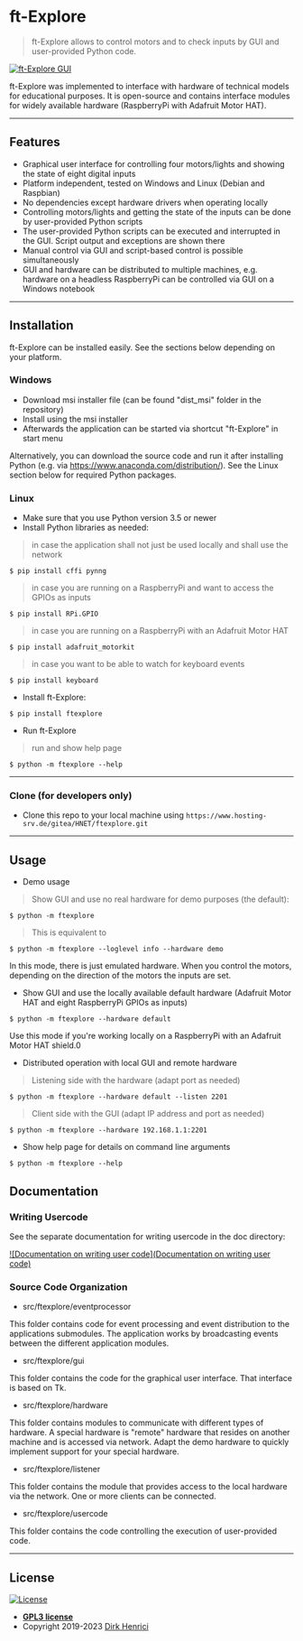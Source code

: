 # ft-Explore

> ft-Explore allows to control motors and to check inputs by GUI and user-provided Python code.

<!-- <a href="https://www.henrici.name/projects/ftexplore.html"><img src="https://www.henrici.name/projects/images/ftexplore1_401.gif" title="ft-Explore GUI" alt="ft-Explore GUI"></a> -->

[![ft-Explore GUI](https://www.henrici.name/projects/images/ftexplore1.gif)](https://www.henrici.name/projects/ftexplore.html)

ft-Explore was implemented to interface with hardware of technical models for educational purposes. It is open-source and contains interface modules for widely available hardware (RaspberryPi with Adafruit Motor HAT).

---

## Features

- Graphical user interface for controlling four motors/lights and showing the state of eight digital inputs
- Platform independent, tested on Windows and Linux (Debian and Raspbian)
- No dependencies except hardware drivers when operating locally
- Controlling motors/lights and getting the state of the inputs can be done by user-provided Python scripts
- The user-provided Python scripts can be executed and interrupted in the GUI. Script output and exceptions are shown there
- Manual control via GUI and script-based control is possible simultaneously
- GUI and hardware can be distributed to multiple machines, e.g. hardware on a headless RaspberryPi can be controlled via GUI on a Windows notebook

---

## Installation

ft-Explore can be installed easily. See the sections below depending on your platform.

### Windows

- Download msi installer file (can be found "dist_msi" folder in the repository)
- Install using the msi installer
- Afterwards the application can be started via shortcut "ft-Explore" in start menu

Alternatively, you can download the source code and run it after installing Python (e.g. via https://www.anaconda.com/distribution/). See the Linux section below for required Python packages.

### Linux

- Make sure that you use Python version 3.5 or newer
- Install Python libraries as needed:

> in case the application shall not just be used locally and shall use the network

```shell
$ pip install cffi pynng
```

> in case you are running on a RaspberryPi and want to access the GPIOs as inputs

```shell
$ pip install RPi.GPIO
```

> in case you are running on a RaspberryPi with an Adafruit Motor HAT

```shell
$ pip install adafruit_motorkit
```

> in case you want to be able to watch for keyboard events

```shell
$ pip install keyboard
```

- Install ft-Explore:

```shell
$ pip install ftexplore
```

- Run ft-Explore

> run and show help page

```shell
$ python -m ftexplore --help
```

---

### Clone (for developers only)

- Clone this repo to your local machine using `https://www.hosting-srv.de/gitea/HNET/ftexplore.git`

---

## Usage

- Demo usage

> Show GUI and use no real hardware for demo purposes (the default):

```shell
$ python -m ftexplore
```

> This is equivalent to

```shell
$ python -m ftexplore --loglevel info --hardware demo
```

In this mode, there is just emulated hardware. When you control the motors, depending on the direction of the motors the inputs are set.

- Show GUI and use the locally available default hardware (Adafruit Motor HAT and eight RaspberryPi GPIOs as inputs)

```shell
$ python -m ftexplore --hardware default
```

Use this mode if you're working locally on a RaspberryPi with an Adafruit Motor HAT shield.0

- Distributed operation with local GUI and remote hardware

> Listening side with the hardware (adapt port as needed)

```shell
$ python -m ftexplore --hardware default --listen 2201
```
> Client side with the GUI (adapt IP address and port as needed)

```shell
$ python -m ftexplore --hardware 192.168.1.1:2201
```

- Show help page for details on command line arguments

```shell
$ python -m ftexplore --help
```

## Documentation

### Writing Usercode

See the separate documentation for writing usercode in the doc directory:

[![Documentation on writing user code](Documentation on writing user code)](https://www.hosting-srv.de/gitea/HNET/ftexplore/src/branch/master/doc/usercode.md)

### Source Code Organization

- src/ftexplore/eventprocessor

This folder contains code for event processing and event distribution to the applications submodules. The application works by broadcasting events between the different application modules.

- src/ftexplore/gui

This folder contains the code for the graphical user interface. That interface is based on Tk.

- src/ftexplore/hardware

This folder contains modules to communicate with different types of hardware. A special hardware is "remote" hardware that resides on another machine and is accessed via network. Adapt the demo hardware to quickly implement support for your special hardware.

- src/ftexplore/listener

This folder contains the module that provides access to the local hardware via the network. One or more clients can be connected.

- src/ftexplore/usercode 

This folder contains the code controlling the execution of user-provided code.

---

## License

[![License](http://img.shields.io/:license-gpl3-blue.svg?style=flat-square)](http://opensource.org/licenses/gpl-license.php)

- **[GPL3 license](http://opensource.org/licenses/gpl-license.php)**
- Copyright 2019-2023 <a href="https://www.henrici.name/projects/ftexplore.html" target="_blank">Dirk Henrici</a>

